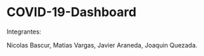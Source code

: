 # COVID-19-Dashboard

Integrantes:

Nicolas Bascur,
Matias Vargas,
Javier Araneda,
Joaquin Quezada.
